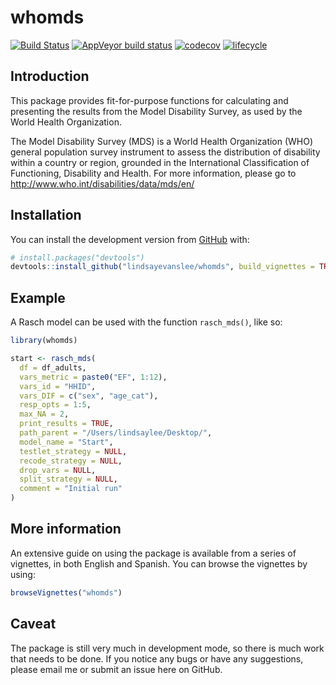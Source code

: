 
<!-- README.md is generated from README.Rmd. Please edit that file -->

# whomds

<!-- badges: start -->

[![Build
Status](https://travis-ci.com/lindsayevanslee/whomds.svg?branch=master)](https://travis-ci.com/lindsayevanslee/whomds)
[![AppVeyor build
status](https://ci.appveyor.com/api/projects/status/github/lindsayevanslee/whomds?branch=master&svg=true)](https://ci.appveyor.com/project/lindsayevanslee/whomds)
[![codecov](https://codecov.io/gh/lindsayevanslee/whomds/branch/master/graph/badge.svg)](https://codecov.io/gh/lindsayevanslee/whomds)
[![lifecycle](https://img.shields.io/badge/lifecycle-experimental-orange.svg)](https://www.tidyverse.org/lifecycle/#experimental)
<!-- badges: end -->

## Introduction

This package provides fit-for-purpose functions for calculating and
presenting the results from the Model Disability Survey, as used by the
World Health Organization.

The Model Disability Survey (MDS) is a World Health Organization (WHO)
general population survey instrument to assess the distribution of
disability within a country or region, grounded in the International
Classification of Functioning, Disability and Health. For more
information, please go to <http://www.who.int/disabilities/data/mds/en/>

## Installation

You can install the development version from
[GitHub](https://github.com/) with:

``` r
# install.packages("devtools")
devtools::install_github("lindsayevanslee/whomds", build_vignettes = TRUE)
```

## Example

A Rasch model can be used with the function `rasch_mds()`, like so:

``` r
library(whomds)

start <- rasch_mds(
  df = df_adults, 
  vars_metric = paste0("EF", 1:12),
  vars_id = "HHID", 
  vars_DIF = c("sex", "age_cat"),
  resp_opts = 1:5, 
  max_NA = 2,
  print_results = TRUE,
  path_parent = "/Users/lindsaylee/Desktop/",
  model_name = "Start",
  testlet_strategy = NULL,
  recode_strategy = NULL,
  drop_vars = NULL,
  split_strategy = NULL,
  comment = "Initial run"
)
```

## More information

An extensive guide on using the package is available from a series of
vignettes, in both English and Spanish. You can browse the vignettes by
using:

``` r
browseVignettes("whomds")
```

## Caveat

The package is still very much in development mode, so there is much
work that needs to be done. If you notice any bugs or have any
suggestions, please email me or submit an issue here on GitHub.

